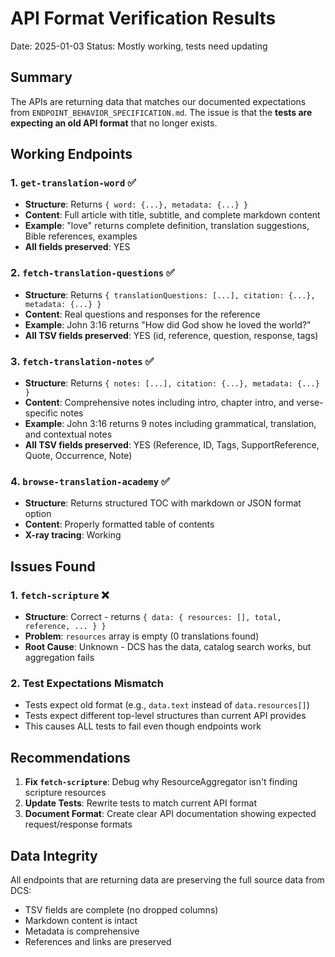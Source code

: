 # API Format Verification Results

Date: 2025-01-03
Status: Mostly working, tests need updating

## Summary

The APIs are returning data that matches our documented expectations from `ENDPOINT_BEHAVIOR_SPECIFICATION.md`. The issue is that the **tests are expecting an old API format** that no longer exists.

## Working Endpoints

### 1. `get-translation-word` ✅

- **Structure**: Returns `{ word: {...}, metadata: {...} }`
- **Content**: Full article with title, subtitle, and complete markdown content
- **Example**: "love" returns complete definition, translation suggestions, Bible references, examples
- **All fields preserved**: YES

### 2. `fetch-translation-questions` ✅

- **Structure**: Returns `{ translationQuestions: [...], citation: {...}, metadata: {...} }`
- **Content**: Real questions and responses for the reference
- **Example**: John 3:16 returns "How did God show he loved the world?"
- **All TSV fields preserved**: YES (id, reference, question, response, tags)

### 3. `fetch-translation-notes` ✅

- **Structure**: Returns `{ notes: [...], citation: {...}, metadata: {...} }`
- **Content**: Comprehensive notes including intro, chapter intro, and verse-specific notes
- **Example**: John 3:16 returns 9 notes including grammatical, translation, and contextual notes
- **All TSV fields preserved**: YES (Reference, ID, Tags, SupportReference, Quote, Occurrence, Note)

### 4. `browse-translation-academy` ✅

- **Structure**: Returns structured TOC with markdown or JSON format option
- **Content**: Properly formatted table of contents
- **X-ray tracing**: Working

## Issues Found

### 1. `fetch-scripture` ❌

- **Structure**: Correct - returns `{ data: { resources: [], total, reference, ... } }`
- **Problem**: `resources` array is empty (0 translations found)
- **Root Cause**: Unknown - DCS has the data, catalog search works, but aggregation fails

### 2. Test Expectations Mismatch

- Tests expect old format (e.g., `data.text` instead of `data.resources[]`)
- Tests expect different top-level structures than current API provides
- This causes ALL tests to fail even though endpoints work

## Recommendations

1. **Fix `fetch-scripture`**: Debug why ResourceAggregator isn't finding scripture resources
2. **Update Tests**: Rewrite tests to match current API format
3. **Document Format**: Create clear API documentation showing expected request/response formats

## Data Integrity

All endpoints that are returning data are preserving the full source data from DCS:

- TSV fields are complete (no dropped columns)
- Markdown content is intact
- Metadata is comprehensive
- References and links are preserved
